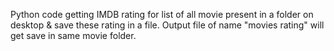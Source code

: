 Python code getting IMDB rating for list of all movie present in a folder on desktop & save these rating in a file. Output file of name "movies rating" will get save in same movie folder. 
